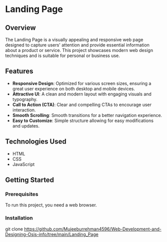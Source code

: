 # Landing Page

## Overview
The Landing Page is a visually appealing and responsive web page designed to capture users' attention and provide essential information about a product or service. This project showcases modern web design techniques and is suitable for personal or business use.

## Features
- **Responsive Design**: Optimized for various screen sizes, ensuring a great user experience on both desktop and mobile devices.
- **Attractive UI**: A clean and modern layout with engaging visuals and typography.
- **Call to Action (CTA)**: Clear and compelling CTAs to encourage user interaction.
- **Smooth Scrolling**: Smooth transitions for a better navigation experience.
- **Easy to Customize**: Simple structure allowing for easy modifications and updates.

## Technologies Used
- HTML
- CSS
- JavaScript

## Getting Started

### Prerequisites
To run this project, you need a web browser.

### Installation

   git clone  https://github.com/Mujeeburrehman4596/Web-Development-and-Designing-Osis-info/tree/main/Landing_Page
